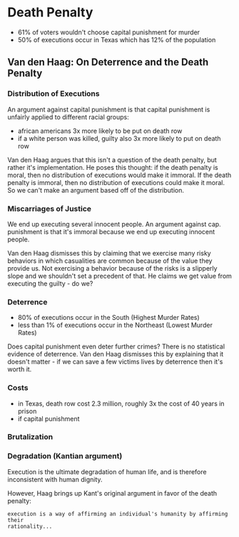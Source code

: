 # Death Penalty

* 61% of voters wouldn't choose capital punishment for murder
* 50% of executions occur in Texas which has 12% of the population

## Van den Haag: On Deterrence and the Death Penalty

### Distribution of Executions

An argument against capital punishment is that capital punishment is unfairly
applied to different racial groups:

* african americans 3x more likely to be put on death row
* if a white person was killed, guilty also 3x more likely to put on death row

Van den Haag argues that this isn't a question of the death penalty, but rather
it's implementation.  He poses this thought: if the death penalty is moral,
then no distribution of executions would make it immoral.  If the death penalty
is immoral, then no distribution of executions could make it moral.  So we
can't make an argument based off of the distribution.

### Miscarriages of Justice

We end up executing several innocent people.  An argument against cap. punishment
is that it's immoral because we end up executing innocent people.

Van den Haag dismisses this by claiming that we exercise many risky behaviors
in which casualities are common because of the value they provide us.  Not
exercising a behavior because of the risks is a slipperly slope and we
shouldn't set a precedent of that.  He claims we get value from executing the
guilty - do we?

### Deterrence

* 80% of executions occur in the South (Highest Murder Rates)
* less than 1% of executions occur in the Northeast (Lowest Murder Rates)

Does capital punishment even deter further crimes? There is no statistical
evidence of deterrence.  Van den Haag dismisses this by explaining that it
doesn't matter - if we can save a few victims lives by deterrence then it's
worth it.

### Costs

* in Texas, death row cost 2.3 million, roughly 3x the cost of 40 years in
  prison
* if capital punishment 

### Brutalization



### Degradation (Kantian argument)

Execution is the ultimate degradation of human life, and is therefore
inconsistent with human dignity.

However, Haag brings up Kant's original argument in favor of the death penalty:

    execution is a way of affirming an individual's humanity by affirming their
    rationality...
